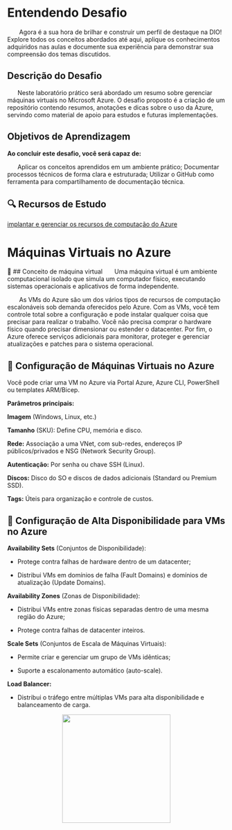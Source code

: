 # Entendendo Desafio 
&nbsp;&nbsp;&nbsp;&nbsp;&nbsp;&nbsp; Agora é a sua hora de brilhar e construir um perfil de destaque na DIO! Explore todos os conceitos abordados até aqui, aplique os conhecimentos adquiridos nas aulas e documente sua experiência para demonstrar sua compreensão dos temas discutidos.


## Descrição do Desafio
&nbsp;&nbsp;&nbsp;&nbsp;&nbsp;&nbsp;Neste laboratório prático será abordado um resumo sobre gerenciar máquinas virtuais no Microsoft Azure. O desafio proposto é a criação de um repositório contendo resumos, anotações e dicas sobre o uso da Azure, servindo como material de apoio para estudos e futuras implementações.

## Objetivos de Aprendizagem 
**Ao concluir este desafio, você será capaz de:** 

&nbsp;&nbsp;&nbsp;&nbsp;&nbsp;&nbsp;Aplicar os conceitos aprendidos em um ambiente prático;
Documentar processos técnicos de forma clara e estruturada; 
Utilizar o GitHub como ferramenta para compartilhamento de documentação técnica. 

## 🔍 Recursos de Estudo

[implantar e gerenciar os recursos de computação do Azure](https://learn.microsoft.com/pt-br/training/paths/az-104-manage-compute-resources/)


# Máquinas Virtuais no Azure

📌 ## Conceito de máquina virtual
&nbsp;&nbsp;&nbsp;&nbsp;&nbsp;&nbsp;Uma máquina virtual é um ambiente computacional isolado que simula um computador físico, executando sistemas operacionais e aplicativos de forma independente.

&nbsp;&nbsp;&nbsp;&nbsp;&nbsp;&nbsp; As VMs do Azure são um dos vários tipos de recursos de computação escalonáveis sob demanda oferecidos pelo Azure. Com as VMs, você tem controle total sobre a configuração e pode instalar qualquer coisa que precisar para realizar o trabalho. Você não precisa comprar o hardware físico quando precisar dimensionar ou estender o datacenter. Por fim, o Azure oferece serviços adicionais para monitorar, proteger e gerenciar atualizações e patches para o sistema operacional.

## 📌 Configuração de Máquinas Virtuais no Azure

Você pode criar uma VM no Azure via Portal Azure, Azure CLI, PowerShell ou templates ARM/Bicep.

**Parâmetros principais:**

**Imagem** (Windows, Linux, etc.)

**Tamanho** (SKU): Define CPU, memória e disco.

**Rede:** Associação a uma VNet, com sub-redes, endereços IP públicos/privados e NSG (Network Security Group).

**Autenticação:** Por senha ou chave SSH (Linux).

**Discos:** Disco do SO e discos de dados adicionais (Standard ou Premium SSD).

**Tags:** Úteis para organização e controle de custos.


## 📌 Configuração de Alta Disponibilidade para VMs no Azure
**Availability Sets** (Conjuntos de Disponibilidade):

- Protege contra falhas de hardware dentro de um datacenter;

- Distribui VMs em domínios de falha (Fault Domains) e domínios de atualização (Update Domains).

**Availability Zones** (Zonas de Disponibilidade):

- Distribui VMs entre zonas físicas separadas dentro de uma mesma região do Azure;

- Protege contra falhas de datacenter inteiros.

**Scale Sets** (Conjuntos de Escala de Máquinas Virtuais):

- Permite criar e gerenciar um grupo de VMs idênticas;

- Suporte a escalonamento automático (auto-scale).

**Load Balancer:**

- Distribui o tráfego entre múltiplas VMs para alta disponibilidade e balanceamento de carga.

<p align="center">
<img width="250" src="https://media1.tenor.com/m/-4szaF3NffAAAAAC/so-easy.gif"> 
</p>





  

